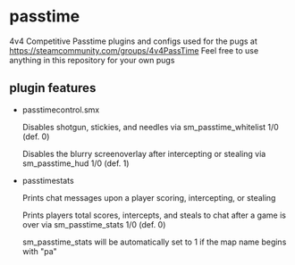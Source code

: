 # passtime
4v4 Competitive Passtime plugins and configs used for the pugs at https://steamcommunity.com/groups/4v4PassTime
Feel free to use anything in this repository for your own pugs
## plugin features
- passtimecontrol.smx

    Disables shotgun, stickies, and needles via sm_passtime_whitelist 1/0 (def. 0)
    
    Disables the blurry screenoverlay after intercepting or stealing via sm_passtime_hud 1/0 (def. 1)
    
- passtimestats

    Prints chat messages upon a player scoring, intercepting, or stealing
    
    Prints players total scores, intercepts, and steals to chat after a game is over via sm_passtime_stats 1/0 (def. 0)
    
    sm_passtime_stats will be automatically set to 1 if the map name begins with "pa"
